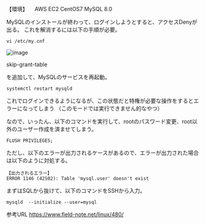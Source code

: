 【環境】
　AWS EC2
  CentOS7
  MySQL 8.0

MySQLのインストールが終わって、ログインしようとすると、アクセスDenyが出る。
これを解消するには以下の手順が必要。

```
vi /etc/my.cnf
```

![image](https://user-images.githubusercontent.com/18514297/93692596-18206680-fb30-11ea-8a8f-3160f4aad8da.png)

skip-grant-table

を追加して、MySQLのサービスを再起動。

```
systemctl restart mysqld
```

これでログインできるようになるが、この状態だと特権が必要な操作をするとエラーになってしまう
（このモードでは実行できません的なやつ）

なので、いったん、以下のコマンドを実行して、rootのパスワード変更、root以外のユーザー作成を済ませてしまう。

```
FLUSH PRIVILEGES;
```

ただし、以下のエラーが出力されるケースがあるので、エラーが出力された場合は以下のように対処する。


```
【出力されるエラー】
ERROR 1146 (42S02): Table 'mysql.user' doesn't exist
```

まずはSQLから抜けて、以下のコマンドをSSHから入力。

```
mysqld  --initialize --user=mysql
```

参考URL
https://www.field-note.net/linux/480/
